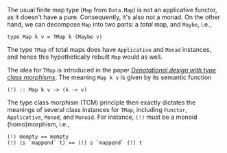 The usual finite map type (`Map` from `Data.Map`) is not an applicative functor, as it doesn't have a pure.
Consequently, it's also not a monad.
On the other hand, we can decompose `Map` into two parts: a *total* map, and `Maybe`, i.e.,

    type Map k v = TMap k (Maybe v)

The type `TMap` of total maps does have `Applicative` and `Monad` instances, and hence this hypothetically rebuilt `Map` would as well.

The idea for `TMap` is introduced in the paper [*Denotational design with type class morphisms*](http://conal.net/papers/type-class-morphisms/).
The meaning `Map k v` is given by its semantic function

    (!) :: Map k v -> (k -> v)

The type class morphism (TCM) principle then exactly dictates the meanings of several class instances for `TMap`, including `Functor`, `Applicative`, `Monad`, and `Monoid`.
For instance, `(!)` must be a monoid (homo)morphism, i.e.,

    (!) mempty == mempty
    (!) (s `mappend` t) == (!) s `mappend` (!) t
